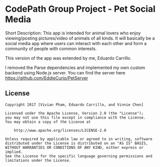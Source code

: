 # CodePath Group Project - Pet Social Media

Short Description: This app is intended for animal lovers who enjoy viewing/posting pictures/video of animals of all kinds. It will basically
be a social media app where users can interact with each other and form a community of people with common interests. 


This version of the app was extended by me, Eduardo Carrillo.

I removed the Parse dependencies and implemented my own custom backend using Node.js server. You can find the server here https://github.com/EddieCurio/PetServer


## License

    Copyright 2017 [Vivian Pham, Eduardo Carrillo, and Vinnie Chen]

    Licensed under the Apache License, Version 2.0 (the "License");
    you may not use this file except in compliance with the License.
    You may obtain a copy of the License at

        http://www.apache.org/licenses/LICENSE-2.0

    Unless required by applicable law or agreed to in writing, software
    distributed under the License is distributed on an "AS IS" BASIS,
    WITHOUT WARRANTIES OR CONDITIONS OF ANY KIND, either express or implied.
    See the License for the specific language governing permissions and
    limitations under the License.
